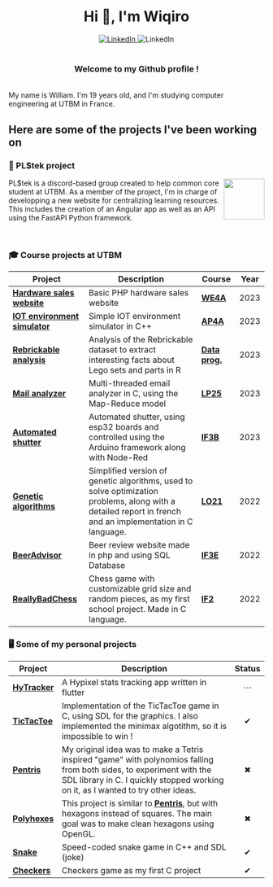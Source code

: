<h1 align="center">Hi 👋, I'm Wiqiro</h1>
<div align="center">
  <a href="https://www.linkedin.com/in/william-imbert-52966526a/">
      <img src="https://img.shields.io/badge/William Imbert-0077B5?style=for-the-badge&logo=linkedin&logoColor=white" alt="LinkedIn"/>
  </a>
  <img src="https://img.shields.io/badge/wiqiro-7289DA?style=for-the-badge&logo=discord&logoColor=white" alt="LinkedIn"/>
</div>

<br>
<h3 align="center">Welcome to my Github profile !</h3>
<br>
My name is William. I'm 19 years old, and I'm studying computer engineering at UTBM in France.

## Here are some of the projects I've been working on


### 🍉 PL$tek project
<a href="https://github.com/PLStek">
  <img src="https://github.com/Wiqiro/Wiqiro/assets/85551152/b9327fb9-fb6b-4050-8bd8-1e6159a0176c" align="right" height="80">
</a>

PL$tek is a discord-based group created to help common core student at UTBM.
As a member of the project, I'm in charge of developping a new website for centralizing learning resources.
This includes the creation of an Angular app as well as an API using the FastAPI Python framework.

<br>

### 🎓 Course projects at UTBM
|Project|Description|Course|Year|
|---|---|---|---|
| [**Hardware sales website**](https://github.com/Wiqiro/WE4E-Project-Hardware-Sales) | Basic PHP hardware sales website | [**WE4A**](# "Technologie et programmation Web") | 2023 |
| [**IOT environment simulator**](https://github.com/Wiqiro/TD-AP4A) | Simple IOT environment simulator in C++ | [**AP4A**](# "Programmation Orientée Objet: Concepts fondamentaux et mise en pratique avec le langage C++") | 2023 |
| [**Rebrickable analysis**](https://github.com/Wiqiro/Rebrickable-analysis) | Analysis of the Rebrickable dataset to extract interesting facts about Lego sets and parts in R | [**Data prog.**](# "Data programming with R") | 2023 |
| [**Mail analyzer**](https://github.com/Wiqiro/LP25-Project-Mail-Analyzer) | Multi-threaded email analyzer in C, using the Map-Reduce model | [**LP25**](# "Système d'exploitation Linux et programmation système en langage C") | 2023 |
| [**Automated shutter**](https://github.com/Wiqiro/IF3B-Project-Automated-Shutter) | Automated shutter, using esp32 boards and controlled using the Arduino framework along with Node-Red | [**IF3B**](# "Informatique pratique") | 2023 |
| [**Genetic algorithms**](https://github.com/Wiqiro/LO21-Project) | Simplified version of genetic algorithms, used to solve optimization problems, along with a detailed report in french and an implementation in C language. | [**LO21**](# "Algorithmique et programmation : niveau II") | 2022 |
| [**BeerAdvisor**](https://github.com/Wiqiro/IF3E-Project-BeerAdvisor) | Beer review website made in php and using SQL Database | [**IF3E**](# "Introducting to databases") | 2022 |
| [**ReallyBadChess**](https://github.com/Wiqiro/IF2-Project-ReallyBadChess) | Chess game with customizable grid size and random pieces, as my first school project. Made in C language.| [**IF2**](# "Algorithmique et programmation : niveau I") | 2022 |

### 🖥 Some of my personal projects

|Project|Description|Status|
|---|---|:---:|
| [**HyTracker**](https://github.com/Wiqiro/HyTracker) | A Hypixel stats tracking app written in flutter |⋯|
| [**TicTacToe**](https://github.com/Wiqiro/TicTacToe-SDL) | Implementation of the TicTacToe game in C, using SDL for the graphics. I also implemented the minimax algotithm, so it is impossible to win !|✔|
| [**Pentris**](https://github.com/Wiqiro/Pentris) | My original idea was to make a Tetris inspired "game" with polynomios falling from both sides, to experiment with the SDL library in C. I quickly stopped working on it, as I wanted to try other ideas. |✖|
| [**Polyhexes**](https://github.com/Wiqiro/polyhexes) | This project is similar to [**Pentris**](https://github.com/Wiqiro/Pentris), but with hexagons instead of squares. The main goal was to make clean hexagons using OpenGL. |✖|
| [**Snake**](https://github.com/Wiqiro/SDL-snake) | Speed-coded snake game in C++ and SDL (joke) |✔|
| [**Checkers**](https://github.com/Wiqiro/Checkers) | Checkers game as my first C project |✔|

